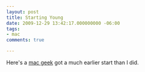 ```yaml
---
layout: post
title: Starting Young
date: 2009-12-29 13:42:17.000000000 -06:00
tags:
- mac
comments: true

---
```


Here's a [mac geek](http://minimalmac.com/post/305714868/curious-via-thenixer-what-we-believe-in) got a much earlier start than I did.

